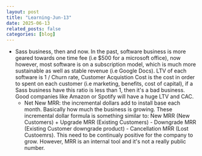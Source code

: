 ```yaml
---
layout: post
title: "Learning-Jun-13"
date: 2025-06-13
related_posts: false
categories: [blog]
---
```


- Sass business, then and now. In the past, software business is more geared towards one time fee (i.e $500 for a microsoft office), now however, most software is on a subscription model, which is much more sustainable as well as stable revenue (i.e Google Docs). LTV of each software is 1 / Churn rate, Customer Acquistion Cost is the cost in order to spent on each customer (i.e marketing, benefits, cost of capital), if a Sass business have this ratio is less than 1, then it's a bad business. Good companies like Amazon or Spotify will have a huge LTV and CAC.
    - Net New MRR: the incremental dollars add to install base each month. Basically how much the business is growing. These incremental dollar formula is something similar to: New MRR (New Customers) + Upgrade MRR (Existing Customers) - Downgrade MRR (Existing Customer downgrade product) - Cancellation MRR (Lost Custoemrs). This need to be continualy positive for the company to grow. However, MRR is an internal tool and it's not a really public number.
